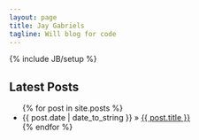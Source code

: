 ```yaml
---
layout: page
title: Jay Gabriels
tagline: Will blog for code
---
```

{% include JB/setup %}

## Latest Posts


<ul class="posts">
  {% for post in site.posts %}
    <li><span>{{ post.date | date_to_string }}</span> &raquo; <a href="{{ BASE_PATH }}{{ post.url }}">{{ post.title }}</a></li>
  {% endfor %}
</ul>



